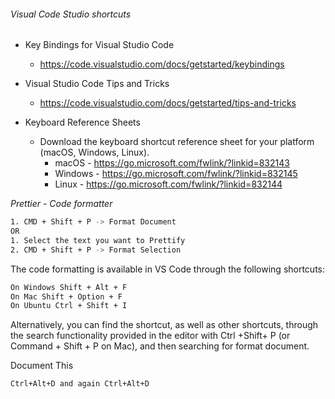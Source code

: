 
###### Visual Code Studio shortcuts

- Key Bindings for Visual Studio Code
  - https://code.visualstudio.com/docs/getstarted/keybindings
  
- Visual Studio Code Tips and Tricks
  - https://code.visualstudio.com/docs/getstarted/tips-and-tricks
  
- Keyboard Reference Sheets
  - Download the keyboard shortcut reference sheet for your platform (macOS, Windows, Linux).
    - macOS - https://go.microsoft.com/fwlink/?linkid=832143
    - Windows -  https://go.microsoft.com/fwlink/?linkid=832145
    - Linux - https://go.microsoft.com/fwlink/?linkid=832144

_Prettier - Code formatter_

```sh
1. CMD + Shift + P -> Format Document
OR
1. Select the text you want to Prettify
2. CMD + Shift + P -> Format Selection
```

The code formatting is available in VS Code through the following shortcuts:

```sh
On Windows Shift + Alt + F
On Mac Shift + Option + F
On Ubuntu Ctrl + Shift + I
```
Alternatively, you can find the shortcut, as well as other shortcuts, through the search functionality provided in the editor with Ctrl +Shift+ P (or Command + Shift + P on Mac), and then searching for format document.

Document This

```sh
Ctrl+Alt+D and again Ctrl+Alt+D
```
